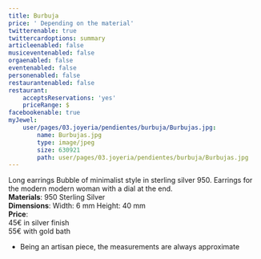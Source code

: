 ```yaml
---
title: Burbuja
price: ' Depending on the material'
twitterenable: true
twittercardoptions: summary
articleenabled: false
musiceventenabled: false
orgaenabled: false
eventenabled: false
personenabled: false
restaurantenabled: false
restaurant:
    acceptsReservations: 'yes'
    priceRange: $
facebookenable: true
myJewel:
    user/pages/03.joyeria/pendientes/burbuja/Burbujas.jpg:
        name: Burbujas.jpg
        type: image/jpeg
        size: 630921
        path: user/pages/03.joyeria/pendientes/burbuja/Burbujas.jpg
---
```


Long earrings Bubble of minimalist style in sterling silver 950.
Earrings for the modern modern woman with a dial at the end.</br>
**Materials**: 950 Sterling Silver</br>
**Dimensions**: Width: 6 mm Height: 40 mm</br>
**Price**:</br>
45€ in silver finish</br>
55€ with gold bath</br>
* Being an artisan piece, the measurements are always approximate